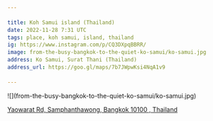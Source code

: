 ```yaml
---

title: Koh Samui island (Thailand)
date: 2022-11-28 7:31 UTC
tags: place, koh samui, island, thailand
ig: https://www.instagram.com/p/CQ3DXpqBBRR/
image: from-the-busy-bangkok-to-the-quiet-ko-samui/ko-samui.jpg
address: Ko Samui, Surat Thani (Thailand)
address_url: https://goo.gl/maps/7b7JWpwKsi4NqA1v9

---
```


<div class="content-image" markdown="1">
  ![](from-the-busy-bangkok-to-the-quiet-ko-samui/ko-samui.jpg)
</div>

<div class="notification">
  <p class="content is-small has-text-centered">
    <a class="subtitle is-6" href="https://goo.gl/maps/V5RcxEkr3kJkFeoj8" target="_blank">
      Yaowarat Rd, Samphanthawong, Bangkok 10100 , Thailand
    </a>
  </p>
</div>
